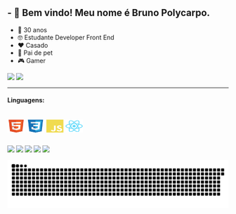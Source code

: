 ## - 👋 Bem vindo! Meu nome é Bruno Polycarpo.

* 🔋  30 anos 
* 🤓 Estudante Developer Front End
* ❤️ Casado
* 🐶 Pai de pet
* 🎮 Gamer

<div>
  
  <a href="https://github.com/brunopolyc"></a>
  <img height="170em" src="https://github-readme-stats.vercel.app/api?username=brunopolyc&show_icons=true&theme=react&include_all_commits=true&count_private=true"/>
  <img height="140em" src="https://github-readme-stats.vercel.app/api/top-langs/?username=brunopolyc&layout=compact&langs_count=16&theme=react"/>
  
 </div>


  
<hr>
 
  #### Linguagens:
  
<div style="display: inline_block"><br>
  <img align="center" alt="Bru-HTML" height="30" width="40" src="https://raw.githubusercontent.com/devicons/devicon/master/icons/html5/html5-original.svg">
  <img align="center" alt="Bru-CSS" height="30" width="40" src="https://raw.githubusercontent.com/devicons/devicon/master/icons/css3/css3-original.svg">
  <img align="center" alt="Bru-Js" height="30" width="40" src="https://raw.githubusercontent.com/devicons/devicon/master/icons/javascript/javascript-plain.svg">
  <img align="center" alt="Bru-React" height="30" width="40" src="https://raw.githubusercontent.com/devicons/devicon/master/icons/react/react-original.svg">
  
  
  </div>
  
##
  
  <div> 
  <a href="https://instagram.com/brunopolycarpo_" target="_blank"><img src="https://img.shields.io/badge/-Instagram-%23E4405F?style=for-the-badge&logo=instagram&logoColor=white" target="_blank"></a>
 	<a href="https://www.twitch.tv/iamduckman_" target="_blank"><img src="https://img.shields.io/badge/Twitch-9146FF?style=for-the-badge&logo=twitch&logoColor=white" target="_blank"></a>
  <a href = "mailto:dev.brunop@gmail.com"><img src="https://img.shields.io/badge/-Gmail-%23333?style=for-the-badge&logo=gmail&logoColor=white" target="_blank"></a>
  <a href= "https://www.linkedin.com/in/bruno-polycarpo-7a12153b/" target="_blank"><img src="https://img.shields.io/badge/-LinkedIn-%230077B5?style=for-the-badge&logo=linkedin&logoColor=white" target="_blank"></a> 
  <a href= "https://www.facebook.com/bruno.polycarpo.7"><img src="https://img.shields.io/badge/Facebook-1877F2?style=for-the-badge&logo=facebook&logoColor=white" targuet="_blank"></a>

![Snake animation](https://github.com/brunopolyc/brunopolyc/blob/output/github-contribution-grid-snake.svg)
  
</div>
